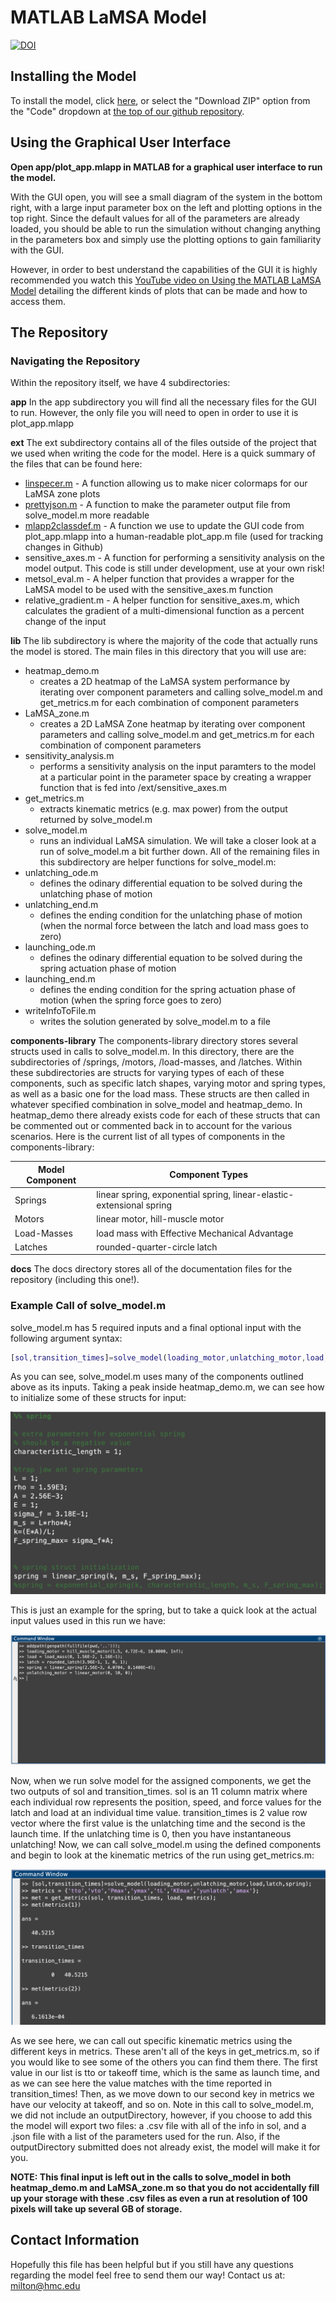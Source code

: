 # MATLAB LaMSA Model

[![DOI](https://zenodo.org/badge/263460081.svg)](https://zenodo.org/badge/latestdoi/263460081)


## Installing the Model

To install the model, click [here](https://github.com/posmlab/matlab-lamsa-model/archive/master.zip), or select the "Download ZIP" option from the "Code" dropdown at [the top of our github repository](https://github.com/posmlab/matlab-lamsa-model).


## Using the Graphical User Interface

**Open app/plot_app.mlapp in MATLAB for a graphical user interface to run the model.**

With the GUI open, you will see a small diagram of the system in the bottom right, with a large input parameter box on the left and plotting options in the top right. Since the default values for all of the parameters are already loaded, you should be able to run the simulation without changing anything in the parameters box and simply use the plotting options to gain familiarity with the GUI. 

However, in order to best understand the capabilities of the GUI it is highly recommended you watch this [YouTube video on Using the MATLAB LaMSA Model](https://youtu.be/c-lTELC9GgM) detailing the different kinds of plots that can be made and how to access them.


## The Repository

### Navigating the Repository
Within the repository itself, we have 4 subdirectories:

**app**
In the app subdirectory you will find all the necessary files for the GUI to run. However, the only file you will need to open in order to use it is <br>plot_app.mlapp

**ext**
The ext subdirectory contains all of the files outside of the project that we used when writing the code for the model. Here is a quick summary of the files that can be found here:
+ [linspecer.m](https://www.mathworks.com/matlabcentral/fileexchange/42673-beautiful-and-distinguishable-line-colors-colormap) - A function allowing us to make nicer colormaps for our LaMSA zone plots
+ [prettyjson.m](https://github.com/ybnd/prettyjson.m) - A function to make the parameter output file from solve_model.m more readable
+ [mlapp2classdef.m](https://github.com/StackOverflowMATLABchat/mlapp2classdef) - A function we use to update the GUI code from plot_app.mlapp into a human-readable plot_app.m file (used for tracking changes in Github) 
+ sensitive_axes.m - A function for performing a sensitivity analysis on the model output. This code is still under development, use at your own risk!
+ metsol_eval.m - A helper function that provides a wrapper for the LaMSA model to be used with the sensitive_axes.m function
+ relative_gradient.m - A helper function for sensitive_axes.m, which calculates the gradient of a multi-dimensional function as a percent change of the input

**lib**
The lib subdirectory is where the majority of the code that actually runs the model is stored. The main files in this directory that you will use are:
+ heatmap_demo.m
  + creates a 2D heatmap of the LaMSA system performance by iterating over component parameters and calling solve_model.m and get_metrics.m for each combination of component parameters
+ LaMSA_zone.m
  + creates a 2D LaMSA Zone heatmap by iterating over component parameters and calling solve_model.m and get_metrics.m for each combination of component parameters
+ sensitivity_analysis.m
  + performs a sensitivity analysis on the input paramters to the model at a particular point in the parameter space by creating a wrapper function that is fed into /ext/sensitive_axes.m
+ get_metrics.m
  + extracts kinematic metrics (e.g. max power) from the output returned by solve_model.m
+ solve_model.m
  + runs an individual LaMSA simulation. We will take a closer look at a run of solve_model.m a bit further down. All of the remaining files in this subdirectory are helper functions for solve_model.m: 
+ unlatching_ode.m
  + defines the odinary differential equation to be solved during the unlatching phase of motion
+ unlatching_end.m
  + defines the ending condition for the unlatching phase of motion (when the normal force between the latch and load mass goes to zero)
+ launching_ode.m 
  + defines the odinary differential equation to be solved during the spring actuation phase of motion
+ launching_end.m
  + defines the ending condition for the spring actuation phase of motion (when the spring force goes to zero)
+ writeInfoToFile.m
  + writes the solution generated by solve_model.m to a file 
  

**components-library**
The components-library directory stores several structs used in calls to solve_model.m. In this directory, there are the subdirectories of /springs, /motors, /load-masses, and /latches. Within these subdirectories are structs for varying types of each of these components, such as specific latch shapes, varying motor and spring types, as well as a basic one for the load mass. These structs are then called in whatever specified combination in solve_model and heatmap_demo. In heatmap_demo there already exists code for each of these structs that can be commented out or commented back in to account for the various scenarios. Here is the current list of all types of components in the components-library:

Model Component     | Component Types   
------------------- | ------------------
Springs             | linear spring, exponential spring, linear-elastic-extensional spring
Motors              | linear motor, hill-muscle motor
Load-Masses         | load mass with Effective Mechanical Advantage
Latches             | rounded-quarter-circle latch

**docs**
The docs directory stores all of the documentation files for the repository (including this one!).

### Example Call of solve_model.m
solve_model.m has 5 required inputs and a final optional input with the following argument syntax:

``` matlab
[sol,transition_times]=solve_model(loading_motor,unlatching_motor,load,latch,spring, outputDirectory)
```
As you can see, solve_model.m uses many of the components outlined above as its inputs. Taking a peak inside heatmap_demo.m, we can see how to initialize some of these structs for input:

![Defining the spring](spring_values.png)

This is just an example for the spring, but to take a quick look at the actual input values used in this run we have:

![a look at the inputs](inputs.png)

Now, when we run solve model for the assigned components, we get the two outputs of sol and transition_times. sol is an 11 column matrix where each individual row represents the position, speed, and force values for the latch and load at an individual time value. transition_times is 2 value row vector where the first value is the unlatching time and the second is the launch time. If the unlatching time is 0, then you have instantaneous unlatching! Now, we can call solve_model.m using the defined components and begin to look at the kinematic metrics of the run using get_metrics.m:

![here's a look at the metrics](metrics.png)

As we see here, we can call out specific kinematic metrics using the different keys in metrics. These aren't all of the keys in get_metrics.m, so if you would like to see some of the others you can find them there. The first value in our list is tto or takeoff time, which is the same as launch time, and as we can see here the value matches with the time reported in transition_times! Then, as we move down to our second key in metrics we have our velocity at takeoff, and so on. Note in this call to solve_model.m, we did not include an outputDirectory, however, if you choose to add this the model will export two files: a .csv file with all of the info in sol, and a .json file with a list of the parameters used for the run. Also, if the outputDirectory submitted does not already exist, the model will make it for you.

**NOTE: This final input is left out in the calls to solve_model in both heatmap_demo.m and LaMSA_zone.m so that you do not accidentally fill up your storage with these .csv files as even a run at resolution of 100 pixels will take up several GB of storage.**


## Contact Information
Hopefully this file has been helpful but if you still have any questions regarding the model feel free to send them our way! Contact us at: milton@hmc.edu

